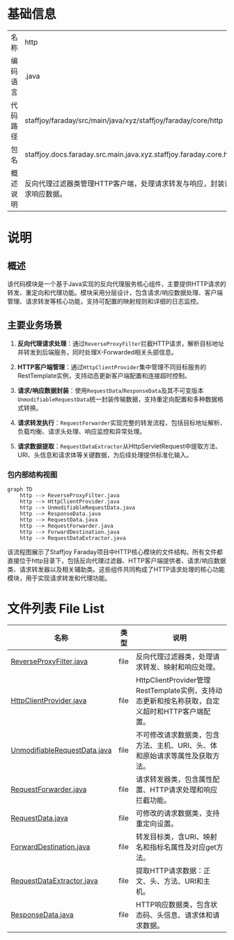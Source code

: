 # 基础信息

|      |      |
|------|------|
| 名称 | http |
| 编码语言 | .java |
| 代码路径 | staffjoy/faraday/src/main/java/xyz/staffjoy/faraday/core/http |
| 包名 | staffjoy.docs.faraday.src.main.java.xyz.staffjoy.faraday.core.http |
| 概述说明 | 反向代理过滤器类管理HTTP客户端，处理请求转发与响应，封装请求响应数据。 |

# 说明

## 概述
该代码模块是一个基于Java实现的反向代理服务核心组件，主要提供HTTP请求的转发、重定向和代理功能。模块采用分层设计，包含请求/响应数据处理、客户端管理、请求转发等核心功能，支持可配置的映射规则和详细的日志监控。

## 主要业务场景
1. **反向代理请求处理**：通过`ReverseProxyFilter`拦截HTTP请求，解析目标地址并转发到后端服务，同时处理X-Forwarded相关头部信息。

2. **HTTP客户端管理**：通过`HttpClientProvider`集中管理不同目标服务的RestTemplate实例，支持动态更新客户端配置和连接超时控制。

3. **请求/响应数据封装**：使用`RequestData`/`ResponseData`及其不可变版本`UnmodifiableRequestData`统一封装传输数据，支持重定向配置和多种数据格式转换。

4. **请求转发执行**：`RequestForwarder`实现完整的转发流程，包括目标地址解析、负载均衡、请求头处理、响应监控和异常处理。

5. **请求数据提取**：`RequestDataExtractor`从HttpServletRequest中提取方法、URI、头信息和请求体等关键数据，为后续处理提供标准化输入。


### 包内部结构视图

```mermaid
graph TD
    http --> ReverseProxyFilter.java
    http --> HttpClientProvider.java
    http --> UnmodifiableRequestData.java
    http --> ResponseData.java
    http --> RequestData.java
    http --> RequestForwarder.java
    http --> ForwardDestination.java
    http --> RequestDataExtractor.java
```

该流程图展示了Staffjoy Faraday项目中HTTP核心模块的文件结构。所有文件都直接位于http目录下，包括反向代理过滤器、HTTP客户端提供者、请求/响应数据类、请求转发器以及相关辅助类。这些组件共同构成了HTTP请求处理的核心功能模块，用于实现请求转发和代理功能。

# 文件列表 File List

| 名称   | 类型  | 说明 |
|-------|------|-------------|
| [ReverseProxyFilter.java](ReverseProxyFilter.md) | file | 反向代理过滤器类，处理请求转发、映射和响应处理。 |
| [HttpClientProvider.java](HttpClientProvider.md) | file | HttpClientProvider管理RestTemplate实例，支持动态更新和按名称获取，自定义超时和HTTP客户端配置。 |
| [UnmodifiableRequestData.java](UnmodifiableRequestData.md) | file | 不可修改请求数据类，包含方法、主机、URI、头、体和原始请求等属性及获取方法。 |
| [RequestForwarder.java](RequestForwarder.md) | file | 请求转发器类，包含属性配置、HTTP请求处理和响应拦截功能。 |
| [RequestData.java](RequestData.md) | file | 可修改的请求数据类，支持重定向设置。 |
| [ForwardDestination.java](ForwardDestination.md) | file | 转发目标类，含URI、映射名和指标名属性及对应get方法。 |
| [RequestDataExtractor.java](RequestDataExtractor.md) | file | 提取HTTP请求数据：正文、头、方法、URI和主机。 |
| [ResponseData.java](ResponseData.md) | file | HTTP响应数据类，包含状态码、头信息、请求体和请求数据。 |


